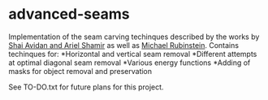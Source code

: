 # advanced-seams

Implementation of the seam carving techinques described by the works by [Shai Avidan and Ariel Shamir](https://dl.acm.org/citation.cfm?id=1276390) as well as [Michael Rubinstein](http://www.eng.tau.ac.il/~avidan/papers/vidret.pdf).
Contains techinques for:
  *Horizontal and vertical seam removal
  *Different attempts at optimal diagonal seam removal
  *Various energy functions
  *Adding of masks for object removal and preservation
  
See TO-DO.txt for future plans for this project.
  
